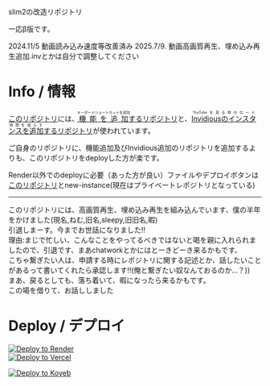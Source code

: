 slim2の改造リポジトリ<br>

一応β版です。

2024.11/5 動画読み込み速度等改善済み
2025.7/9. 動画高画質再生、埋め込み再生追加.invとかは自分で調整してください


# Info / 情報
<a href="new-instance(yuki): https://github.com/LunaKamituki/new-instance">このリポジトリ</a>には、<a href="https://github.com/LunaKamituki/yuki-source"><ruby>機能を追加<rt>キーボードショートカットを追加</rt></ruby>するリポジトリ</a>と、<a href="https://github.com/LunaKamituki/yukiyoutube-inv-instances"><ruby>Invidiousのインスタンスを追加<rt>YouTubeを見る時のロード時間を減らす</rt></ruby>するリポジトリ</a>が使われています。

ご自身のリポジトリに、機能追加及びInvidious追加のリポジトリを追加するよりも、このリポジトリをdeployした方が楽です。

Render以外でのdeployに必要（あった方が良い）ファイルやデプロイボタンは<a href="https://github.com/siawaseok3/slim-2-by-siawaseok">このリポジトリ</a>とnew-instance(現在はプライベートレポジトリとなっている)<br>
<hr>
このリポジトリには、高画質再生、埋め込み再生を組み込んでいます、僕の半年をかけました(現名,ねむ,旧名,sleepy,旧旧名,暇)<br>
引退しまーす。今までお世話になりました‼︎<br>
理由:まじで忙しい、こんなことをやってるべきではないと喝を親に入れられましたので、引退です、まあchatworkとかにはとーきどーき来るかもです、<br>
こちゃ繋ぎたい人は、申請する時にレポジトリに関する記述とか、話したいことがあるって書いてくれたら承認します‼︎(俺と繋ぎたい奴なんておるのか…？))<br>
まあ、戻るとしても、落ち着いて、暇になったら来るかもです。<br>
この場を借りて、お話ししました





# Deploy / デプロイ
<a href="https://render.com/deploy?repo=https://github.com/LunaKamituki/new-instance.git">
 <img src="https://render.com/images/deploy-to-render-button.svg" alt="Deploy to Render"><br>
</a>
<a href="https://vercel.com/new/clone?repository-url=https://github.com/LunaKamituki/new-instance.git">
  <img src="https://vercel.com/button" alt="Deploy to Vercel">
</a>

[![Deploy to Koyeb](https://www.koyeb.com/static/images/deploy/button.svg)](https://app.koyeb.com/deploy?type=git&builder=buildpack&repository=github.com/LunaKamituki/new-instance&branch=main&name=new-instance)
<br>
